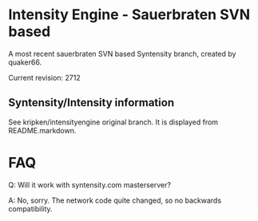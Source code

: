Intensity Engine - Sauerbraten SVN based
================

A most recent sauerbraten SVN based Syntensity branch,
created by quaker66.

Current revision: 2712


Syntensity/Intensity information
--------------------

See kripken/intensityengine original branch. It is displayed
from README.markdown.


FAQ
=====

Q: Will it work with syntensity.com masterserver?

A: No, sorry. The network code quite changed, so no backwards compatibility.

